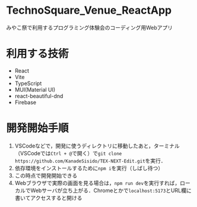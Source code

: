 # TechnoSquare_Venue_ReactApp
みやこ祭で利用するプログラミング体験会のコーディング用Webアプリ

# 利用する技術
- React
- Vite
- TypeScript
- MUI(Material UI)
- react-beautiful-dnd
- Firebase

# 開発開始手順
1. VSCodeなどで，開発に使うディレクトリに移動したあと，ターミナル（VSCodeでは`Ctrl + @`で開く）で`git clone https://github.com/KanadeSisido/TEX-NEXT-Edit.git`を実行．
2. 依存環境をインストールするために`npm i`を実行（しばし待つ）
3. この時点で開発開始できる
4. Webブラウザで実際の画面を見る場合は，`npm run dev`を実行すれば，ローカルでWebサーバが立ち上がる．Chromeとかで`localhost:5173`とURL欄に書いてアクセスすると開ける

